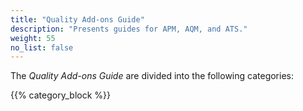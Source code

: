 ```yaml
---
title: "Quality Add-ons Guide"
description: "Presents guides for APM, AQM, and ATS."
weight: 55
no_list: false
---
```


The *Quality Add-ons Guide* are divided into the following categories:

{{% category_block %}}

